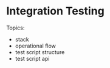 ---
---
# Integration Testing

Topics:

- stack
- operational flow
- test script structure
- test script api